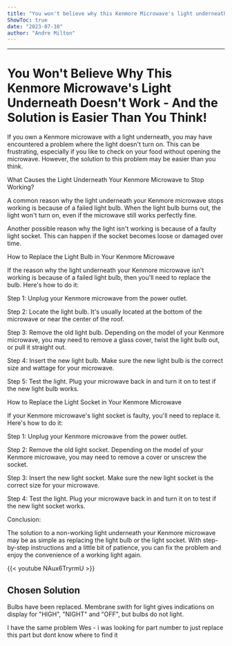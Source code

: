 ```yaml
---
title: "You won't believe why this Kenmore Microwave's light underneath doesn't work - and the solution is easier than you think!"
ShowToc: true 
date: "2023-07-10"
author: "Andre Milton"
---
```

*****
# You Won't Believe Why This Kenmore Microwave's Light Underneath Doesn't Work - And the Solution is Easier Than You Think!

If you own a Kenmore microwave with a light underneath, you may have encountered a problem where the light doesn't turn on. This can be frustrating, especially if you like to check on your food without opening the microwave. However, the solution to this problem may be easier than you think.

What Causes the Light Underneath Your Kenmore Microwave to Stop Working?

A common reason why the light underneath your Kenmore microwave stops working is because of a failed light bulb. When the light bulb burns out, the light won't turn on, even if the microwave still works perfectly fine.

Another possible reason why the light isn't working is because of a faulty light socket. This can happen if the socket becomes loose or damaged over time.

How to Replace the Light Bulb in Your Kenmore Microwave

If the reason why the light underneath your Kenmore microwave isn't working is because of a failed light bulb, then you'll need to replace the bulb. Here's how to do it:

Step 1: Unplug your Kenmore microwave from the power outlet.

Step 2: Locate the light bulb. It's usually located at the bottom of the microwave or near the center of the roof.

Step 3: Remove the old light bulb. Depending on the model of your Kenmore microwave, you may need to remove a glass cover, twist the light bulb out, or pull it straight out.

Step 4: Insert the new light bulb. Make sure the new light bulb is the correct size and wattage for your microwave.

Step 5: Test the light. Plug your microwave back in and turn it on to test if the new light bulb works.

How to Replace the Light Socket in Your Kenmore Microwave

If your Kenmore microwave's light socket is faulty, you'll need to replace it. Here's how to do it:

Step 1: Unplug your Kenmore microwave from the power outlet.

Step 2: Remove the old light socket. Depending on the model of your Kenmore microwave, you may need to remove a cover or unscrew the socket.

Step 3: Insert the new light socket. Make sure the new light socket is the correct size for your microwave.

Step 4: Test the light. Plug your microwave back in and turn it on to test if the new light socket works.

Conclusion:

The solution to a non-working light underneath your Kenmore microwave may be as simple as replacing the light bulb or the light socket. With step-by-step instructions and a little bit of patience, you can fix the problem and enjoy the convenience of a working light again.

{{< youtube NAux6TryrmU >}} 



## Chosen Solution
 Bulbs have been replaced.  Membrane swith for light gives indications on display for "HIGH", "NIGHT" and "OFF", but bulbs do not light.

 I have the same problem Wes - i was looking for part number to just replace this part but dont know where to find it




